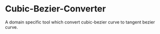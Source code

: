 # Cubic-Bezier-Converter
A domain specific tool which convert cubic-bezier curve to tangent bezier curve.
